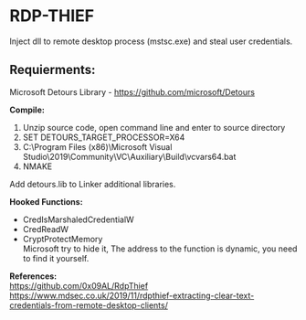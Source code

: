 # RDP-THIEF
Inject dll to remote desktop process (mstsc.exe) and steal user credentials.

## Requierments:
Microsoft Detours Library - https://github.com/microsoft/Detours

**Compile:**
1. Unzip source code, open command line and enter to source directory
2. SET DETOURS_TARGET_PROCESSOR=X64
3. C:\Program Files (x86)\Microsoft Visual Studio\2019\Community\VC\Auxiliary\Build\vcvars64.bat
4. NMAKE

Add detours.lib to Linker additional libraries.

**Hooked Functions:**
- CredIsMarshaledCredentialW
- CredReadW
- CryptProtectMemory <br>
  Microsoft try to hide it, The address to the function is dynamic, you need to find it yourself.
  
**References:**<br>
https://github.com/0x09AL/RdpThief<br>
https://www.mdsec.co.uk/2019/11/rdpthief-extracting-clear-text-credentials-from-remote-desktop-clients/
  
